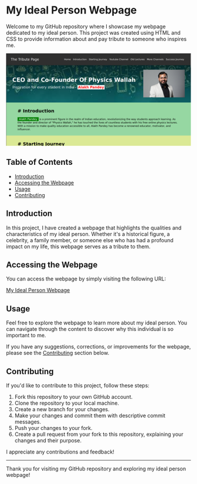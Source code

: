 # My Ideal Person Webpage

Welcome to my GitHub repository where I showcase my webpage dedicated to my ideal person. This project was created using HTML and CSS to provide information about and pay tribute to someone who inspires me.

![webpage-screenshot](screenshot.png)

## Table of Contents

- [Introduction](#introduction)
- [Accessing the Webpage](#accessing-the-webpage)
- [Usage](#usage)
- [Contributing](#contributing)

## Introduction

In this project, I have created a webpage that highlights the qualities and characteristics of my ideal person. Whether it's a historical figure, a celebrity, a family member, or someone else who has had a profound impact on my life, this webpage serves as a tribute to them.

## Accessing the Webpage

You can access the webpage by simply visiting the following URL:

[My Ideal Person Webpage](https://anand-jaiswal-in.github.io/my-inspiration/)
## Usage

Feel free to explore the webpage to learn more about my ideal person. You can navigate through the content to discover why this individual is so important to me.

If you have any suggestions, corrections, or improvements for the webpage, please see the [Contributing](#contributing) section below.

## Contributing

If you'd like to contribute to this project, follow these steps:

1. Fork this repository to your own GitHub account.
2. Clone the repository to your local machine.
3. Create a new branch for your changes.
4. Make your changes and commit them with descriptive commit messages.
5. Push your changes to your fork.
6. Create a pull request from your fork to this repository, explaining your changes and their purpose.

I appreciate any contributions and feedback!

---

Thank you for visiting my GitHub repository and exploring my ideal person webpage!
